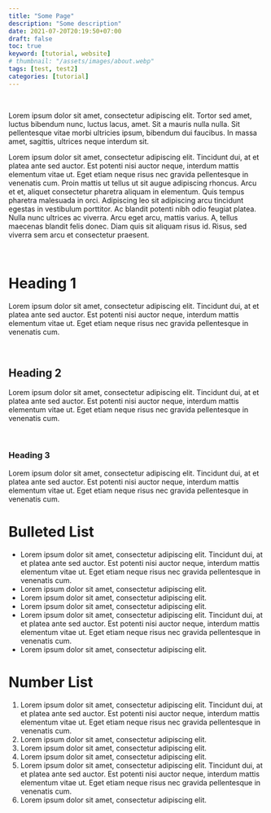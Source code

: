 ```yaml
---
title: "Some Page"
description: "Some description"
date: 2021-07-20T20:19:50+07:00
draft: false
toc: true
keyword: [tutorial, website]
# thumbnail: "/assets/images/about.webp"
tags: [test, test2]
categories: [tutorial]
---
```


<br/>

Lorem ipsum dolor sit amet, consectetur adipiscing elit. Tortor sed amet, luctus bibendum nunc, luctus lacus, amet. Sit a mauris nulla nulla. Sit pellentesque vitae morbi ultricies ipsum, bibendum dui faucibus. In massa amet, sagittis, ultrices neque interdum sit.

Lorem ipsum dolor sit amet, consectetur adipiscing elit. Tincidunt dui, at et platea ante sed auctor. Est potenti nisi auctor neque, interdum mattis elementum vitae ut. Eget etiam neque risus nec gravida pellentesque in venenatis cum. Proin mattis ut tellus ut sit augue adipiscing rhoncus. Arcu et et, aliquet consectetur pharetra aliquam in elementum. Quis tempus pharetra malesuada in orci. Adipiscing leo sit adipiscing arcu tincidunt egestas in vestibulum porttitor. Ac blandit potenti nibh odio feugiat platea. Nulla nunc ultrices ac viverra. Arcu eget arcu, mattis varius. A, tellus maecenas blandit felis donec. Diam quis sit aliquam risus id. Risus, sed viverra sem arcu et consectetur praesent.

<br/>

# Heading 1

Lorem ipsum dolor sit amet, consectetur adipiscing elit. Tincidunt dui, at et platea ante sed auctor. Est potenti nisi auctor neque, interdum mattis elementum vitae ut. Eget etiam neque risus nec gravida pellentesque in venenatis cum.

<br/>

## Heading 2

Lorem ipsum dolor sit amet, consectetur adipiscing elit. Tincidunt dui, at et platea ante sed auctor. Est potenti nisi auctor neque, interdum mattis elementum vitae ut. Eget etiam neque risus nec gravida pellentesque in venenatis cum.

<br/>

### Heading 3

Lorem ipsum dolor sit amet, consectetur adipiscing elit. Tincidunt dui, at et platea ante sed auctor. Est potenti nisi auctor neque, interdum mattis elementum vitae ut. Eget etiam neque risus nec gravida pellentesque in venenatis cum.


# Bulleted List
- Lorem ipsum dolor sit amet, consectetur adipiscing elit. Tincidunt dui, at et platea ante sed auctor. Est potenti nisi auctor neque, interdum mattis elementum vitae ut. Eget etiam neque risus nec gravida pellentesque in venenatis cum.
- Lorem ipsum dolor sit amet, consectetur adipiscing elit.
- Lorem ipsum dolor sit amet, consectetur adipiscing elit.
- Lorem ipsum dolor sit amet, consectetur adipiscing elit.
- Lorem ipsum dolor sit amet, consectetur adipiscing elit. Tincidunt dui, at et platea ante sed auctor. Est potenti nisi auctor neque, interdum mattis elementum vitae ut. Eget etiam neque risus nec gravida pellentesque in venenatis cum.
- Lorem ipsum dolor sit amet, consectetur adipiscing elit.


# Number List
1. Lorem ipsum dolor sit amet, consectetur adipiscing elit. Tincidunt dui, at et platea ante sed auctor. Est potenti nisi auctor neque, interdum mattis elementum vitae ut. Eget etiam neque risus nec gravida pellentesque in venenatis cum.
2. Lorem ipsum dolor sit amet, consectetur adipiscing elit.
3. Lorem ipsum dolor sit amet, consectetur adipiscing elit.
4. Lorem ipsum dolor sit amet, consectetur adipiscing elit.
5. Lorem ipsum dolor sit amet, consectetur adipiscing elit. Tincidunt dui, at et platea ante sed auctor. Est potenti nisi auctor neque, interdum mattis elementum vitae ut. Eget etiam neque risus nec gravida pellentesque in venenatis cum.
6. Lorem ipsum dolor sit amet, consectetur adipiscing elit.